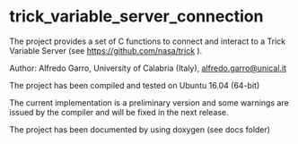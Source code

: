 # trick_variable_server_connection

 The project provides a set of C functions to connect and interact to a Trick Variable Server (see https://github.com/nasa/trick ).

 Author: Alfredo Garro, University of Calabria (Italy), alfredo.garro@unical.it
 
 The project has been compiled and tested on Ubuntu 16.04 (64-bit)
 
 The current implementation is a preliminary version and some warnings are issued by the compiler and will be fixed in the next release.
 
 The project has been documented by using doxygen (see docs folder)
